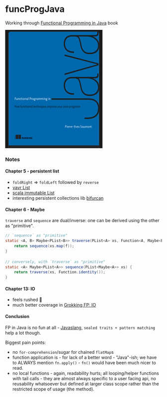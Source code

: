 # funcProgJava
Working through [Functional Programming in Java](https://www.manning.com/books/functional-programming-in-java) book

![Func Prog Java from Manning Publications](BookCover.png "Func Prog Java from Manning Publications")

### Notes

#### Chapter 5 - persistent list

- `foldRight` => `foldLeft` followed by `reverse`
- [vavr List](https://github.com/vavr-io/vavr/blob/master/src/main/java/io/vavr/collection/List.java#L811)
- [scala immutable List](https://github.com/scala/scala/blob/2.13.x/src/library/scala/collection/immutable/List.scala)
- interesting persistent collections lib [bifurcan](https://github.com/lacuna/bifurcan/blob/master/doc/comparison.md)

#### Chapter 6 - Maybe

`traverse` and `sequence` are dual/inverse: one can be derived using the other as "primitive".

```java
// `sequence` as "primitive"
static <A, B> Maybe<PList<B>> traverse(PList<A> xs, Function<A, Maybe<B>> f) {
    return sequence(xs.map(f));
}

// conversely, with `traverse` as "primitive"
static <A> Maybe<PList<A>> sequence(PList<Maybe<A>> xs) {
    return traverse(xs, Function.identity());
}
```

#### Chapter 13: IO

- feels rushed 🙁
- much better coverage in [Grokking FP: IO](https://learning.oreilly.com/library/view/grokking-functional-programming/9781617291838/OEBPS/Text/08.html)


#### Conclusion

FP in Java is no fun at all - [Javaslang](https://github.com/vavr-io/vavr), `sealed traits + pattern matching` help 
a lot though. 

Biggest pain points: 
  - no `for-comprehension`/sugar for chained `flatMap`s
  - function application is - for lack of a better word - "Java"-ish; we have to ALWAYS mention `fn.apply()` - `fn()` would have been much nicer to read.
  - no local functions - again, readability hurts; all looping/helper functions with tail calls - they are almost always specific to a user facing api, no reusability whatsoever but defined at larger class scope rather than the restricted scope of usage (the method).